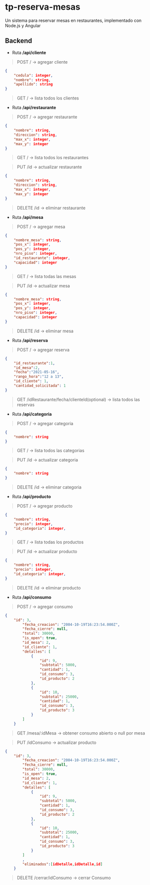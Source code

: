 # tp-reserva-mesas
Un sistema para reservar mesas en restaurantes, implementado con Node.js y Angular 


## Backend 

- Ruta **/api/cliente** 
> POST / -> agregar cliente
```json
{
    "cedula": integer,
    "nombre": string,
    "apellido": string
}
``` 
> GET / -> lista todos los clientes

- Ruta **/api/restaurante**
> POST / -> agregar restaurante
```json
{
    "nombre": string,
    "direccion": string,
    "max_x": integer,
    "max_y": integer
}
``` 
> GET /  -> lista todos los restaurantes

> PUT /id  -> actualizar restaurante
```json
{
    "nombre": string,
    "direccion": string,
    "max_x": integer,
    "max_y": integer
}
``` 

> DELETE /id  -> eliminar restaurante

- Ruta **/api/mesa**
> POST /  -> agregar mesa
```json
{
    "nombre_mesa": string, 
    "pos_x": integer,
    "pos_y": integer, 
    "nro_piso": integer,
    "id_restaurante": integer,
    "capacidad": integer
}
``` 
> GET / -> lista todas las mesas

> PUT /id  -> actualizar mesa
```json
{
    "nombre_mesa": string, 
    "pos_x": integer,
    "pos_y": integer, 
    "nro_piso": integer,
    "capacidad": integer
}
``` 

> DELETE /id  -> eliminar mesa

- Ruta **/api/reserva** 
> POST / -> agregar reserva
```json
{
    "id_restaurante":1, 
    "id_mesa":2, 
    "fecha":"2021-05-16", 
    "rango_hora":"12 a 13", 
    "id_cliente": 1, 
    "cantidad_solicitada": 1
}
``` 
> GET /idRestaurante/fecha/clienteId(optional) -> lista todos las reservas

 
- Ruta **/api/categoria**
> POST / -> agregar categoria
```json
{
    "nombre": string
}
``` 
> GET /  -> lista todos las categorias

> PUT /id  -> actualizar categoria
```json
{
    "nombre": string
}
``` 

> DELETE /id  -> eliminar categoria

- Ruta **/api/producto**
> POST /  -> agregar producto
```json
{
    "nombre": string,  
    "precio": integer,
    "id_categoria": integer,
}
``` 
> GET / -> lista todas los productos

> PUT /id  -> actualizar producto
```json
{
    "nombre": string,  
    "precio": integer,
    "id_categoria": integer,
}
``` 

> DELETE /id  -> eliminar producto

- Ruta **/api/consumo**
> POST /  -> agregar consumo
```json
{
    "id": 3,
        "fecha_creacion": "2004-10-19T16:23:54.000Z",
        "fecha_cierre": null,
        "total": 30000,
        "is_open": true,
        "id_mesa": 2,
        "id_cliente": 1,
        "detalles": [
            {
                "id": 9,
                "subtotal": 5000,
                "cantidad": 1,
                "id_consumo": 3,
                "id_producto": 2
            },
            {
                "id": 10,
                "subtotal": 25000,
                "cantidad": 1,
                "id_consumo": 3,
                "id_producto": 3
            }
        ]
    }
``` 
> GET /mesa/:idMesa -> obtener consumo abierto o null por mesa

> PUT /idConsumo  -> actualizar producto
```json
{
    "id": 3,
        "fecha_creacion": "2004-10-19T16:23:54.000Z",
        "fecha_cierre": null,
        "total": 30000,
        "is_open": true,
        "id_mesa": 2,
        "id_cliente": 1,
        "detalles": [
            {
                "id": 9,
                "subtotal": 5000,
                "cantidad": 1,
                "id_consumo": 3,
                "id_producto": 2
            },
            {
                "id": 10,
                "subtotal": 25000,
                "cantidad": 1,
                "id_consumo": 3,
                "id_producto": 3
            }
        ]
        ,
        "eliminados":[idDetalle,idDetalle,id]
    }
``` 

> DELETE /cerrar/idConsumo  -> cerrar Consumo